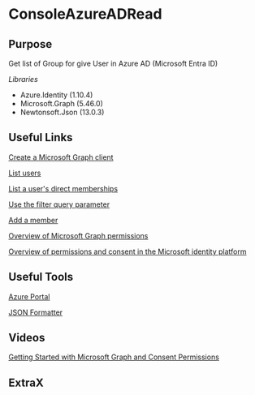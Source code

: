 # ConsoleAzureADRead
## Purpose
Get list of Group for give User in Azure AD (Microsoft Entra ID)

*Libraries*
* Azure.Identity (1.10.4)
* Microsoft.Graph (5.46.0)
* Newtonsoft.Json (13.0.3)

## Useful Links
[Create a Microsoft Graph client](https://learn.microsoft.com/en-us/graph/sdks/create-client?from=snippets&tabs=csharp)

[List users](https://learn.microsoft.com/en-us/graph/api/user-list?view=graph-rest-1.0&tabs=csharp)

[List a user's direct memberships](https://learn.microsoft.com/en-us/graph/api/user-list-memberof?view=graph-rest-1.0&tabs=csharp)

[Use the filter query parameter](https://learn.microsoft.com/en-us/graph/filter-query-parameter?tabs=csharp)

[Add a member](https://learn.microsoft.com/en-us/graph/api/administrativeunit-post-members?view=graph-rest-1.0&tabs=csharp)

[Overview of Microsoft Graph permissions](https://learn.microsoft.com/en-us/graph/permissions-overview?tabs=http)

[Overview of permissions and consent in the Microsoft identity platform](https://learn.microsoft.com/en-us/entra/identity-platform/permissions-consent-overview?WT.mc_id=Portal-Microsoft_AAD_RegisteredApps)


## Useful Tools
[Azure Portal](https://portal.azure.com/#home)

[JSON Formatter](https://jsonformatter.org/)

## Videos
[Getting Started with Microsoft Graph and Consent Permissions](https://www.youtube.com/watch?v=yXYzgWWVdSM)


## ExtraX
